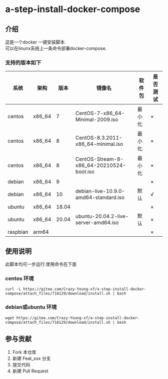 # a-step-install-docker-compose

## 介绍
这是一个docker 一键安装脚本.  
可以在linunx系统上一条命令部署docker-compose.

### 支持的版本如下
| 系统 |架构|版本| 镜像名 |软件包| 是否测试 |
|-|-|-|-|-|-|
|centos| x86_64|7 |CentOS-7-x86_64-Minimal-2009.iso |最小化|× |
|centos| x86_64|8 |CentOS-8.3.2011-x86_64-minimal.iso |最小化|×|
|centos| x86_64|8 |CentOS-Stream-8-x86_64-20210524-boot.iso |最小化|×|
|debian| x86_64|9 | ||×|
|debian| x86_64|10 | debian-live-10.9.0-amd64-standard.iso|默认|√|
|ubuntu|x86_64| 18.04 | ||×|
|ubuntu|x86_64| 20.04 | ubuntu-20.04.2-live-server-amd64.iso|默认|×|
|raspbian| arm64 | | ||×|


## 使用说明
此脚本均可一步运行.使用命令在下面

### centos 环境

``` curl -L https://gitee.com/Crazy-Young-xf/a-step-install-docker-compose/attach_files/716129/download/install.sh | bash ```


### debian或ubuntu 环境

``` wget https://gitee.com/Crazy-Young-xf/a-step-install-docker-compose/attach_files/716129/download/install.sh | bash ```

## 参与贡献
1.  Fork 本仓库
2.  新建 Feat_xxx 分支
3.  提交代码
4.  新建 Pull Request
